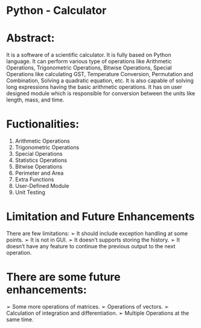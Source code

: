 # Python - Calculator

# Abstract:
It is a software of a scientific calculator. It is fully based on Python
language. It can perform various type of operations like Arithmetic
Operations, Trigonometric Operations, Bitwise Operations, Special
Operations like calculating GST, Temperature Conversion,
Permutation and Combination, Solving a quadratic equation, etc.
It is also capable of solving long expressions having the basic
arithmetic operations. It has on user designed module which is
responsible for conversion between the units like length, mass, and
time.

# Fuctionalities:
1. Arithmetic Operations
2. Trigonometric Operations
3. Special Operations
4. Statistics Operations
5. Bitwise Operations
6. Perimeter and Area
7. Extra Functions
8. User-Defined Module
9. Unit Testing


# Limitation and Future Enhancements
There are few limitations:
➢ It should include exception handling at some points.
➢ It is not in GUI.
➢ It doesn’t supports storing the history.
➢ It doesn’t have any feature to continue the previous output to the
next operation.

# There are some future enhancements:
➢ Some more operations of matrices.
➢ Operations of vectors.
➢ Calculation of integration and differentiation.
➢ Multiple Operations at the same time.

